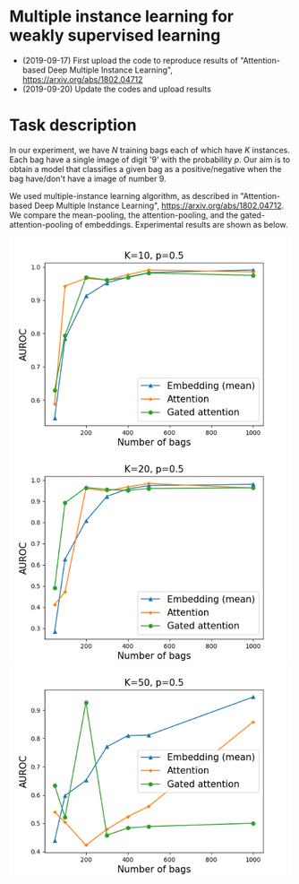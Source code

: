 # Multiple instance learning for weakly supervised learning

* (2019-09-17) First upload the code to reproduce results of "Attention-based Deep Multiple Instance Learning", https://arxiv.org/abs/1802.04712
* (2019-09-20) Update the codes and upload results

# Task description
In our experiment, we have $N$ training bags each of which have $K$ instances. Each bag have a single image of digit '9' with the probability $p$.
Our aim is to obtain a model that classifies a given bag as a positive/negative when the bag have/don't have a image of number 9. 

We used multiple-instance learning algorithm, as described in "Attention-based Deep Multiple Instance Learning", https://arxiv.org/abs/1802.04712. 
We compare the mean-pooling, the attention-pooling, and the gated-attention-pooling of embeddings. 
Experimental results are shown as below. 

![](Figures/MIL_mnist_AUROC_10.png)
![](Figures/MIL_mnist_AUROC_20.png)
![](Figures/MIL_mnist_AUROC_50.png)
